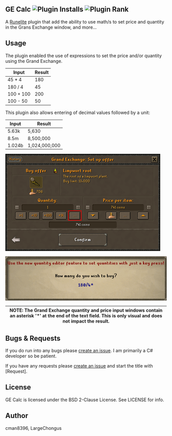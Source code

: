 GE Calc ![Plugin Installs](https://img.shields.io/endpoint?url=https://i.pluginhub.info/shields/installs/plugin/gecalc) ![Plugin Rank](https://img.shields.io/endpoint?url=https://i.pluginhub.info/shields/rank/plugin/gecalc)
------
A [Runelite](https://github.com/runelite/runelite) plugin that add the ability to use math/s to set price and quantity in the Grans Exchange window, and more...

Usage
------
The plugin enabled the use of expressions to set the price and/or quantity using the Grand Exchange.

| Input  | Result |
| ------------- | ------------- |
| 45 * 4  | 180  |
| 180 / 4  | 45  |
| 100 + 100  | 200  |
| 100 - 50  | 50  |

This plugin also allows entering of decimal values followed by a unit:

| Input  | Result |
| ------------- | ------------- |
| 5.63k  | 5,630  |
| 8.5m  | 8,500,000  |
| 1.024b  | 1,024,000,000  |


![GE Dialog](assets/panel.png "GE Dialog")

![Value Entry](assets/entry.png "Value Entry")

| NOTE: The Grand Exchange quantity and price input windows contain an asterisk '*' at the end of the text field. This is only visual and does not impact the result.
| --- |

Bugs & Requests
-------
If you do run into any bugs please [create an issue](https://github.com/cman8396/GECalc/issues/new). I am primarily a C# developer so be patient.

If you have any requests please [create an issue](https://github.com/cman8396/GECalc/issues/new) and start the title with [Request].

License
-------
GE Calc is licensed under the BSD 2-Clause License. See LICENSE for info.

Author
------
cman8396, LargeChongus
